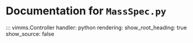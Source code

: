 # Documentation for `MassSpec.py`

::: vimms.Controller
    handler: python
    rendering:
      show_root_heading: true
      show_source: false